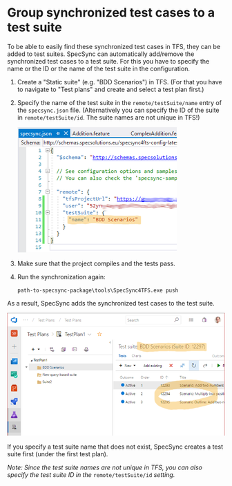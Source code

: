 # Group synchronized test cases to a test suite

To be able to easily find these synchronized test cases in TFS, they can be added to test suites. SpecSync can automatically add/remove the synchronized test cases to a test suite. For this you have to specify the name or the ID or the name of the test suite in the configuration.

1. Create a "Static suite" \(e.g. "BDD Scenarios"\) in TFS. \(For that you have to navigate to "Test plans" and create and select a test plan first.\)
2. Specify the name of the test suite in the `remote/testSuite/name` entry of the `specsync.json` file. \(Alternatively you can specify the ID of the suite in `remote/testSuite/id`. The suite names are not unique in TFS!\)

   ![Configure test suite](../.gitbook/assets/getting-started-specflow-configure-test-suite.png)

3. Make sure that the project compiles and the tests pass.
4. Run the synchronization again:

   ```text
   path-to-specsync-package\tools\SpecSync4TFS.exe push
   ```

As a result, SpecSync adds the synchronized test cases to the test suite.

![Test cases were added to the test suite](../.gitbook/assets/getting-started-specflow-updated-test-suite.png)

If you specify a test suite name that does not exist, SpecSync creates a test suite first \(under the first test plan\).

_Note: Since the test suite names are not unique in TFS, you can also specify the test suite ID in the_ `remote/testSuite/id` _setting._

